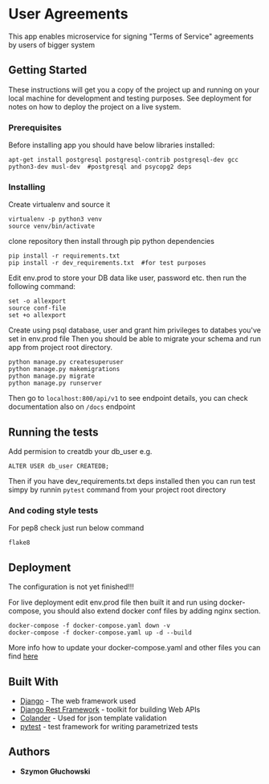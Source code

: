 # User Agreements

This app enables microservice for signing "Terms of Service" agreements by users of bigger system

## Getting Started

These instructions will get you a copy of the project up and running on your local machine for development and testing purposes. See deployment for notes on how to deploy the project on a live system.

### Prerequisites

Before installing app you should have below libraries installed:

```
apt-get install postgresql postgresql-contrib postgresql-dev gcc python3-dev musl-dev  #postgresql and psycopg2 deps
```

### Installing

Create virtualenv and source it

```
virtualenv -p python3 venv
source venv/bin/activate
```

clone repository then install through pip python dependencies

```
pip install -r requirements.txt
pip install -r dev_requirements.txt  #for test purposes

```

Edit env.prod to store your DB data like user, password etc.
then run the following command:
```
set -o allexport
source conf-file
set +o allexport
```

Create using psql database, user and grant him privileges to databes you've set in env.prod file
Then you should be able to migrate your schema and run app from project root directory.

```
python manage.py createsuperuser
python manage.py makemigrations
python manage.py migrate
python manage.py runserver
```
Then go to ```localhost:800/api/v1``` to see endpoint details, you can check documentation also on ```/docs``` endpoint


## Running the tests

Add permision to creatdb your db_user e.g.

```
ALTER USER db_user CREATEDB;
```
Then if you have dev_requirements.txt deps installed then you can run test simpy by runnin ```pytest``` command from your project root directory


### And coding style tests

For pep8 check just run below command

```
flake8
```

## Deployment

The configuration is not yet finished!!!

For live deployment edit env.prod file then built it and run using docker-compose, you should also extend docker conf files by adding nginx section.
```
docker-compose -f docker-compose.yaml down -v
docker-compose -f docker-compose.yaml up -d --build
```
More info how to update your docker-compose.yaml and other files you can find [here](https://testdriven.io/blog/dockerizing-django-with-postgres-gunicorn-and-nginx/)

## Built With

* [Django](https://www.djangoproject.com/) - The web framework used
* [Django Rest Framework](https://www.django-rest-framework.org/) - toolkit for building Web APIs
* [Colander](https://docs.pylonsproject.org/projects/colander/en/latest/) - Used for json template validation
* [pytest](https://docs.pytest.org/en/latest/) - test framework for writing parametrized tests

## Authors

* **Szymon Głuchowski**



